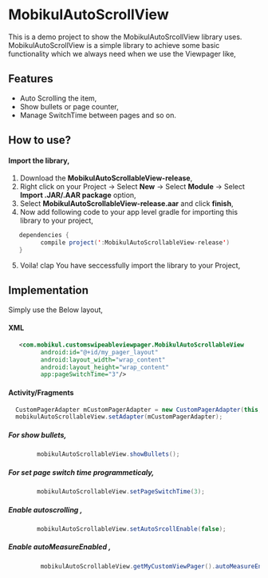 # MobikulAutoScrollView

This is a demo project to show the MobikulAutoSrcollView library uses. MobikulAutoScrollView is a simple library to achieve some basic functionality which we always need when we use the Viewpager like,

## Features

* Auto Scrolling the item,
* Show bullets or page counter,
* Manage SwitchTime between pages and so on.


## How to use?

#### Import the library,

1. Download the **MobikulAutoScrollableView-release**,
2. Right click on your Project -> Select **New** -> Select **Module** -> Select **Import .JAR/.AAR package** option,
3. Select **MobikulAutoScrollableView-release.aar** and click **finish**,
4. Now add following code to your app level gradle for importing this library to your project,
``` java
   dependencies {
         compile project(':MobikulAutoScrollableView-release')
   }
```
5. Voila! clap You have seccessfully import the library to your Project,

## Implementation

Simply use the Below layout,

#### XML
``` xml
   <com.mobikul.customswipeableviewpager.MobikulAutoScrollableView
         android:id="@+id/my_pager_layout"
         android:layout_width="wrap_content"
         android:layout_height="wrap_content"
         app:pageSwitchTime="3"/>
```
#### Activity/Fragments
``` java
  CustomPagerAdapter mCustomPagerAdapter = new CustomPagerAdapter(this, res);
  mobikulAutoScrollableView.setAdapter(mCustomPagerAdapter);
```
##### For show bullets,
```java
        mobikulAutoScrollableView.showBullets();
 ```

##### For set page switch time programmeticaly,
```java
        mobikulAutoScrollableView.setPageSwitchTime(3);
```
##### Enable autoscrolling ,
```java
        mobikulAutoScrollableView.setAutoSrcollEnable(false);
```
##### Enable autoMeasureEnabled ,
```java
         mobikulAutoScrollableView.getMyCustomViewPager().autoMeasureEnabled(true);
```


